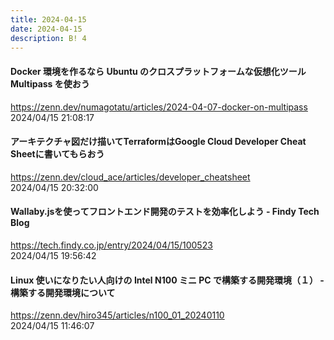 ```yaml
---
title: 2024-04-15
date: 2024-04-15
description: B! 4
---
```


#### Docker 環境を作るなら Ubuntu のクロスプラットフォームな仮想化ツール Multipass を使おう
https://zenn.dev/numagotatu/articles/2024-04-07-docker-on-multipass<br>
2024/04/15 21:08:17<br>


#### アーキテクチャ図だけ描いてTerraformはGoogle Cloud Developer Cheat Sheetに書いてもらおう
https://zenn.dev/cloud_ace/articles/developer_cheatsheet<br>
2024/04/15 20:32:00<br>


#### Wallaby.jsを使ってフロントエンド開発のテストを効率化しよう - Findy Tech Blog
https://tech.findy.co.jp/entry/2024/04/15/100523<br>
2024/04/15 19:56:42<br>


#### Linux 使いになりたい人向けの Intel N100 ミニ PC で構築する開発環境（１） - 構築する開発環境について
https://zenn.dev/hiro345/articles/n100_01_20240110<br>
2024/04/15 11:46:07<br>


